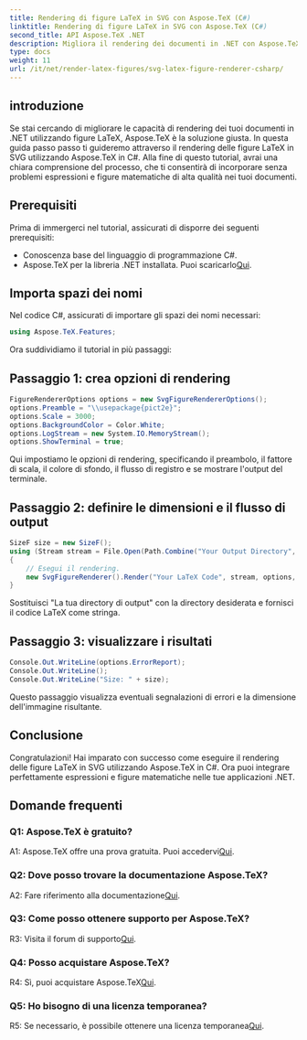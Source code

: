 ```yaml
---
title: Rendering di figure LaTeX in SVG con Aspose.TeX (C#)
linktitle: Rendering di figure LaTeX in SVG con Aspose.TeX (C#)
second_title: API Aspose.TeX .NET
description: Migliora il rendering dei documenti in .NET con Aspose.TeX. Scopri come eseguire il rendering delle figure LaTeX in SVG in C# per una perfetta integrazione delle espressioni matematiche.
type: docs
weight: 11
url: /it/net/render-latex-figures/svg-latex-figure-renderer-csharp/
---
```

## introduzione

Se stai cercando di migliorare le capacità di rendering dei tuoi documenti in .NET utilizzando figure LaTeX, Aspose.TeX è la soluzione giusta. In questa guida passo passo ti guideremo attraverso il rendering delle figure LaTeX in SVG utilizzando Aspose.TeX in C#. Alla fine di questo tutorial, avrai una chiara comprensione del processo, che ti consentirà di incorporare senza problemi espressioni e figure matematiche di alta qualità nei tuoi documenti.

## Prerequisiti

Prima di immergerci nel tutorial, assicurati di disporre dei seguenti prerequisiti:

- Conoscenza base del linguaggio di programmazione C#.
-  Aspose.TeX per la libreria .NET installata. Puoi scaricarlo[Qui](https://releases.aspose.com/tex/net/).

## Importa spazi dei nomi

Nel codice C#, assicurati di importare gli spazi dei nomi necessari:

```csharp
using Aspose.TeX.Features;
```

Ora suddividiamo il tutorial in più passaggi:

## Passaggio 1: crea opzioni di rendering

```csharp
FigureRendererOptions options = new SvgFigureRendererOptions();
options.Preamble = "\\usepackage{pict2e}";
options.Scale = 3000;
options.BackgroundColor = Color.White;
options.LogStream = new System.IO.MemoryStream();
options.ShowTerminal = true;
```

Qui impostiamo le opzioni di rendering, specificando il preambolo, il fattore di scala, il colore di sfondo, il flusso di registro e se mostrare l'output del terminale.

## Passaggio 2: definire le dimensioni e il flusso di output

```csharp
SizeF size = new SizeF();
using (Stream stream = File.Open(Path.Combine("Your Output Directory", "text-and-formula.svg"), FileMode.Create))
{
    // Esegui il rendering.
    new SvgFigureRenderer().Render("Your LaTeX Code", stream, options, out size);
}
```

Sostituisci "La tua directory di output" con la directory desiderata e fornisci il codice LaTeX come stringa.

## Passaggio 3: visualizzare i risultati

```csharp
Console.Out.WriteLine(options.ErrorReport);
Console.Out.WriteLine();
Console.Out.WriteLine("Size: " + size);
```

Questo passaggio visualizza eventuali segnalazioni di errori e la dimensione dell'immagine risultante.

## Conclusione

Congratulazioni! Hai imparato con successo come eseguire il rendering delle figure LaTeX in SVG utilizzando Aspose.TeX in C#. Ora puoi integrare perfettamente espressioni e figure matematiche nelle tue applicazioni .NET.

## Domande frequenti

### Q1: Aspose.TeX è gratuito?

 A1: Aspose.TeX offre una prova gratuita. Puoi accedervi[Qui](https://releases.aspose.com/).

### Q2: Dove posso trovare la documentazione Aspose.TeX?

 A2: Fare riferimento alla documentazione[Qui](https://reference.aspose.com/tex/net/).

### Q3: Come posso ottenere supporto per Aspose.TeX?

 R3: Visita il forum di supporto[Qui](https://forum.aspose.com/c/tex/47).

### Q4: Posso acquistare Aspose.TeX?

 R4: Sì, puoi acquistare Aspose.TeX[Qui](https://purchase.aspose.com/buy).

### Q5: Ho bisogno di una licenza temporanea?

 R5: Se necessario, è possibile ottenere una licenza temporanea[Qui](https://purchase.aspose.com/temporary-license/).